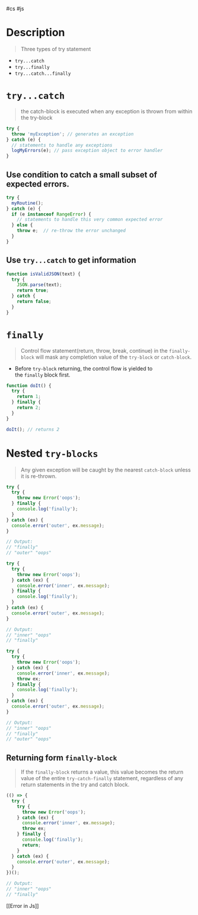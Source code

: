 #cs #js

# Description
> Three types of try statement
- `try...catch`
- `try...finally`
- `try...catch...finally`

# `try...catch`
> the catch-block is executed when any exception is thrown from within the try-block
```js
try {
  throw 'myException'; // generates an exception
} catch (e) {
  // statements to handle any exceptions
  logMyErrors(e); // pass exception object to error handler
}
```

##  Use condition to catch a small subset of expected errors.
```js
try {
  myRoutine();
} catch (e) {
  if (e instanceof RangeError) {
    // statements to handle this very common expected error
  } else {
    throw e;  // re-throw the error unchanged
  }
}
```

## Use `try...catch` to get information 
```js
function isValidJSON(text) {
  try {
    JSON.parse(text);
    return true;
  } catch {
    return false;
  }
}
```

# `finally` 
> Control flow statement(return, throw, break, continue) in the `finally-block` will mask any completion value of the `try-block` or `catch-block`. 

- Before `try-block` returning, the control flow is yielded to the `finally` block first.
```js
function doIt() {
  try {
    return 1;
  } finally {
    return 2;
  }
}

doIt(); // returns 2
```


# Nested `try-blocks` 
> Any given exception will be caught by the nearest `catch-block` unless it is re-thrown.
```js
try {
  try {
    throw new Error('oops');
  } finally {
    console.log('finally');
  }
} catch (ex) {
  console.error('outer', ex.message);
}

// Output:
// "finally"
// "outer" "oops"
```

```js
try {
  try {
    throw new Error('oops');
  } catch (ex) {
    console.error('inner', ex.message);
  } finally {
    console.log('finally');
  }
} catch (ex) {
  console.error('outer', ex.message);
}

// Output:
// "inner" "oops"
// "finally"
```

```js
try {
  try {
    throw new Error('oops');
  } catch (ex) {
    console.error('inner', ex.message);
    throw ex;
  } finally {
    console.log('finally');
  }
} catch (ex) {
  console.error('outer', ex.message);
}

// Output:
// "inner" "oops"
// "finally"
// "outer" "oops"
```

## Returning form `finally-block`
> If the `finally-block` returns a value, this value becomes the return value of the entire `try-catch-finally` statement, regardless of any return statements in the try and catch block.
> 
```js
(() => {
  try {
    try {
      throw new Error('oops');
    } catch (ex) {
      console.error('inner', ex.message);
      throw ex;
    } finally {
      console.log('finally');
      return;
    }
  } catch (ex) {
    console.error('outer', ex.message);
  }
})();

// Output:
// "inner" "oops"
// "finally"
```

[[Error in Js]]

